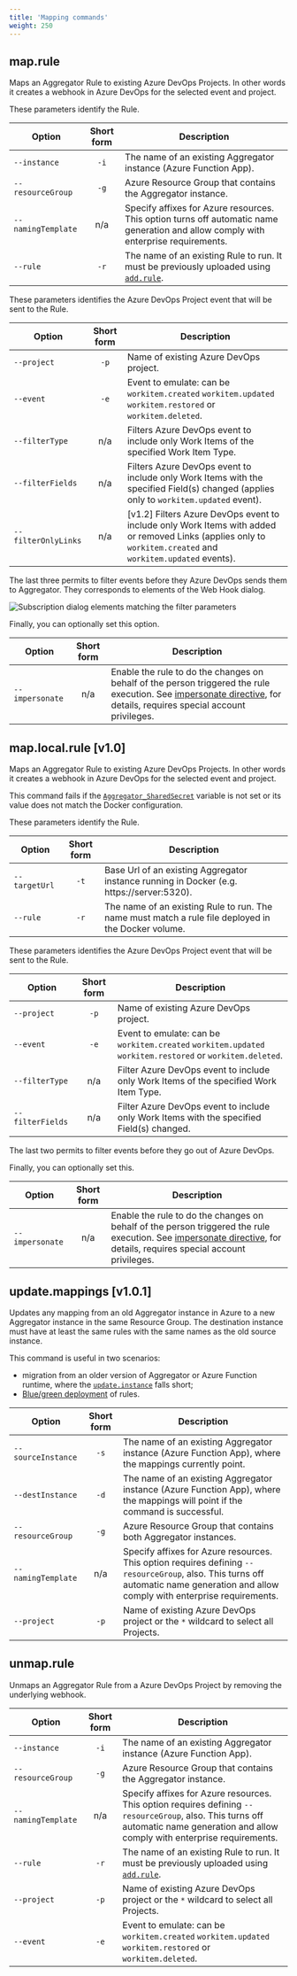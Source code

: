```yaml
---
title: 'Mapping commands'
weight: 250
---
```



## map.rule
Maps an Aggregator Rule to existing Azure DevOps Projects. In other words it creates a webhook in Azure DevOps for the selected event and project.

These parameters identify the Rule.

Option                  | Short form | Description
------------------------|:-----:|---------
`--instance`            | `-i`  | The name of an existing Aggregator instance (Azure Function App).
`--resourceGroup`       | `-g`  | Azure Resource Group that contains the Aggregator instance.
`--namingTemplate`      |  n/a  | Specify affixes for Azure resources. This option turns off automatic name generation and allow comply with enterprise requirements.
`--rule`                | `-r`  | The name of an existing Rule to run. It must be previously uploaded using [`add.rule`](../rule-commands/#addrule).

These parameters identifies the Azure DevOps Project event that will be sent to the Rule.

Option                  | Short form | Description
------------------------|:-----:|---------
`--project`             | `-p`  | Name of existing Azure DevOps project.
`--event`               | `-e`  | Event to emulate: can be `workitem.created` `workitem.updated` `workitem.restored` or `workitem.deleted`.
`--filterType`          |  n/a  | Filters Azure DevOps event to include only Work Items of the specified Work Item Type.
`--filterFields`        |  n/a  | Filters Azure DevOps event to include only Work Items with the specified Field(s) changed (applies only to `workitem.updated` event).
`--filterOnlyLinks`     |  n/a  | [v1.2] Filters Azure DevOps event to include only Work Items with added or removed Links (applies only to `workitem.created` and `workitem.updated` events).

The last three permits to filter events before they Azure DevOps sends them to Aggregator.
They corresponds to elements of the Web Hook dialog.

![Subscription dialog elements matching the filter parameters](../service-hook-filters.png)

Finally, you can optionally set this option.

Option                  | Short form | Description
------------------------|:-----:|---------
`--impersonate`         |  n/a  | Enable the rule to do the changes on behalf of the person triggered the rule execution. See [impersonate directive](../../rules/directives#impersonate-directive), for details, requires special account privileges.

## map.local.rule [v1.0]
Maps an Aggregator Rule to existing Azure DevOps Projects. In other words it creates a webhook in Azure DevOps for the selected event and project.

This command fails if the [`Aggregator_SharedSecret`](../../commands/#shared-secret-v10) variable is not set or its value does not match the Docker configuration.

These parameters identify the Rule.

Option                  | Short form | Description
------------------------|:-----:|---------
`--targetUrl`           | `-t`  | Base Url of an existing Aggregator instance running in Docker (e.g. https://server:5320).
`--rule`                | `-r`  | The name of an existing Rule to run. The name must match a rule file deployed in the Docker volume.

These parameters identifies the Azure DevOps Project event that will be sent to the Rule.

Option                  | Short form | Description
------------------------|:-----:|---------
`--project`             | `-p`  | Name of existing Azure DevOps project.
`--event`               | `-e`  | Event to emulate: can be `workitem.created` `workitem.updated` `workitem.restored` or `workitem.deleted`.
`--filterType`          |  n/a  | Filter Azure DevOps event to include only Work Items of the specified Work Item Type.
`--filterFields`        |  n/a  | Filter Azure DevOps event to include only Work Items with the specified Field(s) changed.

The last two permits to filter events before they go out of Azure DevOps.

Finally, you can optionally set this.

Option                  | Short form | Description
------------------------|:-----:|---------
`--impersonate`         |  n/a  | Enable the rule to do the changes on behalf of the person triggered the rule execution. See [impersonate directive](../../rules/directives#impersonate-directive), for details, requires special account privileges.

## update.mappings [v1.0.1]
Updates any mapping from an old Aggregator instance in Azure to a new Aggregator instance in the same Resource Group.
The destination instance must have at least the same rules with the same names as the old source instance.

This command is useful in two scenarios:
- migration from an older version of Aggregator or Azure Function runtime, where the [`update.instance`](../instance-commands#updateinstance) falls short;
- [Blue/green deployment](https://martinfowler.com/bliki/BlueGreenDeployment.html) of rules.

Option                  | Short form | Description
------------------------|:-----:|---------
`--sourceInstance`      | `-s`  | The name of an existing Aggregator instance (Azure Function App), where the mappings currently point.
`--destInstance`        | `-d`  | The name of an existing Aggregator instance (Azure Function App), where the mappings will point if the command is successful.
`--resourceGroup`       | `-g`  | Azure Resource Group that contains both Aggregator instances.
`--namingTemplate`      |  n/a  | Specify affixes for Azure resources. This option requires defining `--resourceGroup`, also. This turns off automatic name generation and allow comply with enterprise requirements.
`--project`             | `-p`  | Name of existing Azure DevOps project or the `*` wildcard to select all Projects.

## unmap.rule
Unmaps an Aggregator Rule from a Azure DevOps Project by removing the underlying webhook.

Option                  | Short form | Description
------------------------|:-----:|---------
`--instance`            | `-i`  | The name of an existing Aggregator instance (Azure Function App).
`--resourceGroup`       | `-g`  | Azure Resource Group that contains the Aggregator instance.
`--namingTemplate`      |  n/a  | Specify affixes for Azure resources. This option requires defining `--resourceGroup`, also. This turns off automatic name generation and allow comply with enterprise requirements.
`--rule`                | `-r`  | The name of an existing Rule to run. It must be previously uploaded using [`add.rule`](../rule-commands/#addrule).
`--project`             | `-p`  | Name of existing Azure DevOps project or the `*` wildcard to select all Projects.
`--event`               | `-e`  | Event to emulate: can be `workitem.created` `workitem.updated` `workitem.restored` or `workitem.deleted`.
